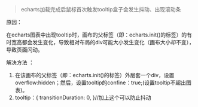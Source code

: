 > echarts加载完成后鼠标首次触发tooltip盒子会发生抖动、出现滚动条



原因：

在echarts图表中出现tooltip时，画布的父标签（即：echarts.init()的标签）的有时宽高都会发生变化，导致相对布局的div可能大小发生变化（画布大小却不变），导致页面闪动。



解决方法 ：

1. 在该画布的父标签（即：echarts.init()的标签）外层套一个div，设置overflow:hidden；然后，设置tooltip的confine：true;(设置tooltip不超出图表)。
2. tooltip：{ transitionDuration: 0, }//加上这个可以防止抖动